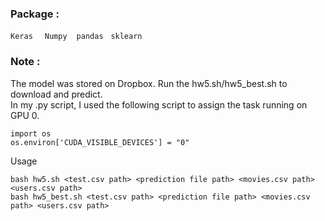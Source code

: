 
### Package : 
`Keras` &nbsp; ` Numpy`  &nbsp;` pandas` &nbsp; `sklearn` &nbsp;


### Note :

The model was stored on Dropbox. Run the hw5.sh/hw5_best.sh to download and predict.<br>
In my .py script, I used the following script to assign the task running on GPU 0.<br>

```
import os
os.environ['CUDA_VISIBLE_DEVICES'] = "0"
```
Usage<br>

```
bash hw5.sh <test.csv path> <prediction file path> <movies.csv path> <users.csv path>
bash hw5_best.sh <test.csv path> <prediction file path> <movies.csv path> <users.csv path>
```